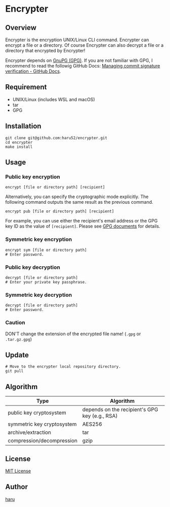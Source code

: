 # Encrypter

## Overview

Encrypter is the encryption UNIX/Linux CLI command. Encrypter can encrypt a file or a directory. Of course Encrypter can also decrypt a file or a directory that encrypted by Encrypter!

Encrypter depends on [GnuPG (GPG)](https://gnupg.org/). If you are not familiar with GPG, I recommend to read the followig GitHub Docs: [Managing commit signature verification - GitHub Docs](https://docs.github.com/en/authentication/managing-commit-signature-verification).

## Requirement

- UNIX/Linux (includes WSL and macOS)
- tar
- GPG

## Installation

```console
git clone git@github.com:haru52/encrypter.git
cd encrypter
make install
```

## Usage

### Public key encryption

```console
encrypt [file or directory path] [recipient]
```

Alternatively, you can specify the cryptographic mode explicitly. The following command outputs the same result as the previous command.

```console
encrypt pub [file or directory path] [recipient]
```

For example, you can use either the recipient's email address or the GPG key ID as the value of `[recipient]`. Please see [GPG documents](https://www.gnupg.org/documentation/index.html) for details.

### Symmetric key encryption

```console
encrypt sym [file or directory path]
# Enter password.
```

### Public key decryption

```console
decrypt [file or directory path]
# Enter your private key passphrase.
```

### Symmetric key decryption

```console
decrypt [file or directory path]
# Enter password.
```

### Caution

DON'T change the extension of the encrypted file name! (`.gpg` or `.tar.gz.gpg`)

## Update

```console
# Move to the encrypter local repository directory.
git pull
```

## Algorithm

| Type | Algorithm |
|-|-|
| public key cryptosystem | depends on the recipient's GPG key (e.g., RSA) |
| symmetric key cryptosystem | AES256 |
| archive/extraction | tar |
| compression/decompression | gzip |

## License

[MIT License](LICENSE)

## Author

[haru](https://haru52.com/)

